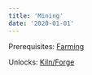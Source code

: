 ```yaml
---
title: 'Mining'
date: '2020-01-01'
---
```


Prerequisites: [Farming](https://wikitechtree.com/posts/farming) 

Unlocks: [Kiln/Forge](https://wikitechtree.com/posts/kiln) 